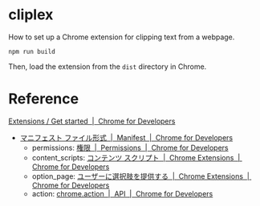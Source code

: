# cliplex


How to set up a Chrome extension for clipping text from a webpage.
```shell
npm run build
```

Then, load the extension from the `dist` directory in Chrome.

# Reference

[Extensions / Get started  |  Chrome for Developers](https://developer.chrome.com/docs/extensions/get-started)
- [マニフェスト ファイル形式  |  Manifest  |  Chrome for Developers](https://developer.chrome.com/docs/extensions/reference/manifest?hl=ja)
  - permissions: [権限  |  Permissions  |  Chrome for Developers](https://developer.chrome.com/docs/extensions/reference/permissions-list?hl=ja)
  - content_scripts: [コンテンツ スクリプト  |  Chrome Extensions  |  Chrome for Developers](https://developer.chrome.com/docs/extensions/develop/concepts/content-scripts?hl=ja)
  - option_page: [ユーザーに選択肢を提供する  |  Chrome Extensions  |  Chrome for Developers](https://developer.chrome.com/docs/extensions/develop/ui/options-page?hl=ja)
  - action: [chrome.action  |  API  |  Chrome for Developers](https://developer.chrome.com/docs/extensions/reference/api/action?hl=ja)
